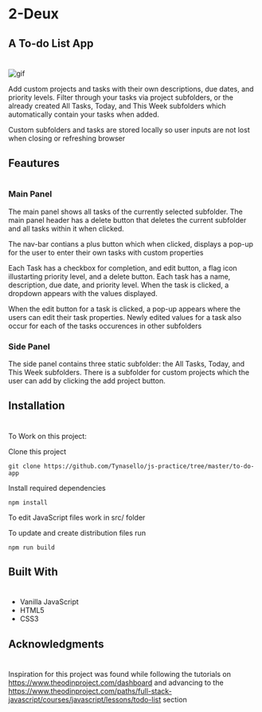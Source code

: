 # 2-Deux

## A To-do List App

#

<p> <img src = "[to-do-demo.gif](https://github.com/Tynasello/js-practice/blob/master/to-do-app/dist/to-do-demo.gif)" alt = "gif"/> </p>

Add custom projects and tasks with their own descriptions, due dates, and priority levels. Filter through your tasks via project subfolders, or the already created All Tasks, Today, and This Week subfolders which automatically contain your tasks when added.

Custom subfolders and tasks are stored locally so user inputs are not lost when closing or refreshing browser

## Feautures

#

### Main Panel

The main panel shows all tasks of the currently selected subfolder.
The main panel header has a delete button that deletes the current subfolder and all tasks within it when clicked.

The nav-bar contians a plus button which when clicked, displays a pop-up for the user to enter their own tasks with custom properties

Each Task has a checkbox for completion, and edit button, a flag icon illustarting priority level, and a delete button. Each task has a name, description, due date, and priority level. When the task is clicked, a dropdown appears with the values displayed.

When the edit button for a task is clicked, a pop-up appears where the users can edit their task properties. Newly edited values for a task also occur for each of the tasks occurences in other subfolders

### Side Panel

The side panel contains three static subfolder: the All Tasks, Today, and This Week subfolders. There is a subfolder for custom projects which the user can add by clicking the add project button.

## Installation

#

To Work on this project:

Clone this project

```
git clone https://github.com/Tynasello/js-practice/tree/master/to-do-app
```

Install required dependencies

```
npm install
```

To edit JavaScript files work in src/ folder

To update and create distribution files run

```
npm run build
```

## Built With

#

- Vanilla JavaScript
- HTML5
- CSS3

## Acknowledgments

#

Inspiration for this project was found while following the tutorials on https://www.theodinproject.com/dashboard and advancing to the https://www.theodinproject.com/paths/full-stack-javascript/courses/javascript/lessons/todo-list section
